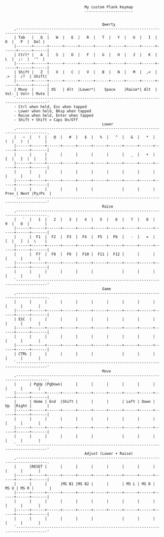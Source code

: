                                         My custom Plank Keymap
                                        ----------------------
 
        
                                                Qwerty
        ,------------------------------------------------------------------------------------.
        | Tab   |   Q  |   W  |   E  |   R  |   T  |   Y  |   U  |   I  |   O  |   P  |  Del |
        |-------+------+------+------+------+------+------+------+------+------+------+------|
        | Ctrl* |   A  |   S  |   D  |   F  |   G  |   H  |   J  |   K  |   L  |  ;:  |  '"  |
        |-------+------+------+------+------+------+------+------+------+------+------+------|
        | Shift |   Z  |   X  |   C  |   V  |   B  |   N  |   M  |  ,<  |  .>  |  /?  | Shift|
        |-------+------+------+------+------+------+------+------+------+------+------+------|
        | Move  |      | OS   | Alt  |Lower*|    Space    |Raise*| Alt  | Vol- | Vol+ | Mute |
        `------------------------------------------------------------------------------------'
        - Ctrl when held, Esc when tapped
        - Lower when held, Bksp when tapped
        - Raise when held, Enter when tapped
        - Shift + Shift = Caps On/Off
                                                Lower
        ,------------------------------------------------------------------------------------.
        |   ~  |   !  |   @  |   #  |   $  |   %  |   ^  |   &  |   *  |   (  |   )  |       |
        |------+------+------+------+------+------+------+------+------+------+------+-------|
        |      |      |      |      |      |      |      |   _  |   +  |   {  |   }  |  |    |
        |------+------+------+------+------+------+------+------+------+------+------+-------|
        |      |      |      |      |      |      |      |      |      |      |      |       |
        |------+------+------+------+------+------+------+------+------+------+------+-------|
        |      |      |      |      |      |             |      |      | Prev | Next |Py/Ps  |
        `------------------------------------------------------------------------------------'
                                                Raise
        ,------------------------------------------------------------------------------------.
        |   `  |   1  |   2  |   3  |   4  |   5  |   6  |   7  |   8  |   9  |   0  |       |
        |------+------+------+------+------+------+------+------+------+------+------+-------|
        |      |  F1  |  F2  |  F3  |  F4  |  F5  |  F6  |   -  |   =  |   [  |   ]  |  \    |
        |------+------+------+------+------+------+------+------+------+------+------+-------|
        |      |  F7  |  F8  |  F9  |  F10 |  F11 |  F12 |      |      |      |      |       |
        |------+------+------+------+------+------+------+------+------+------+------+-------|
        |      |      |      |      |      |             |      |      |      |      |       |
        `------------------------------------------------------------------------------------'
                                                Game
        ,------------------------------------------------------------------------------------.
        |      |      |      |      |      |      |      |      |      |      |      |       |
        |------+------+------+------+------+------+------+------+------+------+------+-------|
        | ESC  |      |      |      |      |      |      |      |      |      |      |       |
        |------+------+------+------+------+------+------+------+------+------+------+-------|
        |      |      |      |      |      |      |      |      |      |      |      |       |
        |------+------+------+------+------+------+------+------+------+------+------+-------|
        | CTRL |      |      |      |      |             |      |      |      |      |       |
        `------------------------------------------------------------------------------------'
                                                Move
        ,------------------------------------------------------------------------------------.
        |      | PgUp |PgDown|      |      |      |      |      |      |      |      |       |
        |------+------+------+------+------+------+------+------+------+------+------+-------|
        |      | Home | End  |Shift |      |      |      | Left | Down |  Up  |Right |       |
        |------+------+------+------+------+------+------+------+------+------+------+-------|
        |      |      |      |      |      |      |      |      |      |      |      |       |
        |------+------+------+------+------+------+------+------+------+------+------+-------|
        |      |      |      |      |      |             |      |      |      |      |       |
        `------------------------------------------------------------------------------------'
                                        Adjust (Lower + Raise)
        ,------------------------------------------------------------------------------------.
        |      |RESET |      |      |      |      |      |      |      |      |      |       |
        |------+------+------+------+------+------+------+------+------+------+------+-------|
        |      |      |      |MS B1 |MS B2 |      |      | MS L | MS D | MS U | MS R |       |
        |------+------+------+------+------+------+------+------+------+------+------+-------|
        |      |      |      |      |      |      |      |      |      |      |      |       |
        |------+------+------+------+------+------+------+------+------+------+------+-------|
        |      |      |      |      |      |             |      |      |      |      |       |
        `------------------------------------------------------------------------------------'






